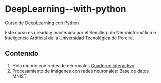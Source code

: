 # DeepLearning--with-python
Curso de DeepLearning con Python 

Este curso es creado y mantenido por el Semillero de Neuroinformática e Inteligencia Artificial de la Universidad Tecnológica de Pereira.
## Contenido
1.    Hola mundo con redes de neuronales [Cuaderno interactivo](https://github.com/Semillero-de-Neuroinformatica-IA/DeepLearning--with-python/blob/main/Hello_World_NN.ipynb)
2.    Procesamiento de imágenes con redes neuronales: Base de datos MNIST [](https://github.com/Semillero-de-Neuroinformatica-IA/DeepLearning--with-python/blob/main/Mnist.ipynb)
